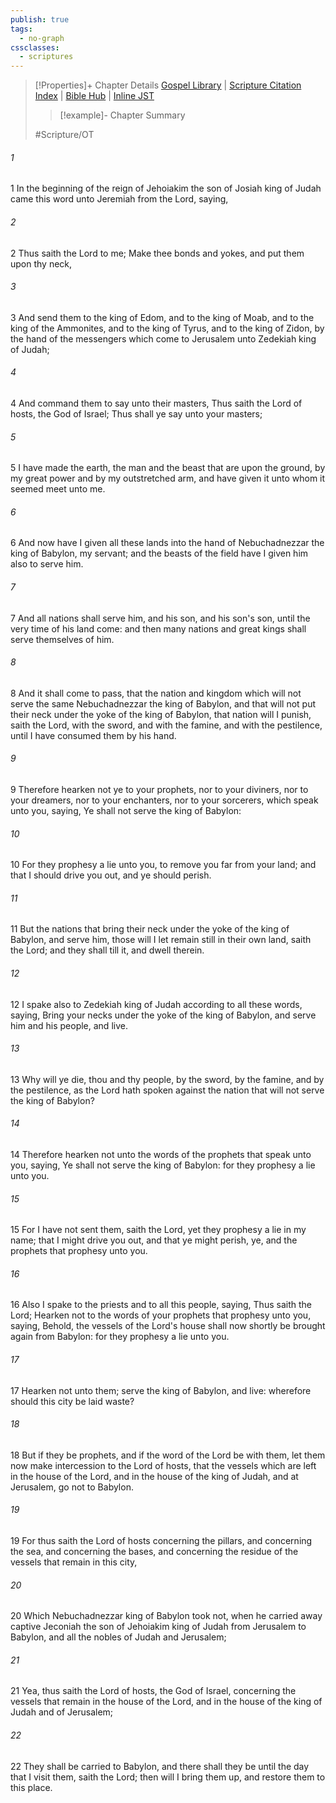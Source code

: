 ```yaml
---
publish: true
tags:
  - no-graph
cssclasses:
  - scriptures
---
```

>[!Properties]+ Chapter Details
>[Gospel Library](https://churchofjesuschrist.org/study/scriptures/ot/jer/27?lang=eng)    |    [Scripture Citation Index](https://scriptures.byu.edu/#07c1b::c07c1b)    |    [Bible Hub](https://biblehub.com/jeremiah/27.htm)    |    [Inline JST](https://scripturetoolbox.com/html/ic/Jeremiah/27.html)
>>[!example]- Chapter Summary
>> 
> 
>
>#Scripture/OT
###### 1
1 In the beginning of the reign of Jehoiakim the son of Josiah king of Judah came this word unto Jeremiah from the Lord, saying,
###### 2
2 Thus saith the Lord to me; Make thee bonds and yokes, and put them upon thy neck,
###### 3
3 And send them to the king of Edom, and to the king of Moab, and to the king of the Ammonites, and to the king of Tyrus, and to the king of Zidon, by the hand of the messengers which come to Jerusalem unto Zedekiah king of Judah;
###### 4
4 And command them to say unto their masters, Thus saith the Lord of hosts, the God of Israel; Thus shall ye say unto your masters;
###### 5
5 I have made the earth, the man and the beast that are upon the ground, by my great power and by my outstretched arm, and have given it unto whom it seemed meet unto me.
###### 6
6 And now have I given all these lands into the hand of Nebuchadnezzar the king of Babylon, my servant; and the beasts of the field have I given him also to serve him.
###### 7
7 And all nations shall serve him, and his son, and his son's son, until the very time of his land come: and then many nations and great kings shall serve themselves of him.
###### 8
8 And it shall come to pass, that the nation and kingdom which will not serve the same Nebuchadnezzar the king of Babylon, and that will not put their neck under the yoke of the king of Babylon, that nation will I punish, saith the Lord, with the sword, and with the famine, and with the pestilence, until I have consumed them by his hand.
###### 9
9 Therefore hearken not ye to your prophets, nor to your diviners, nor to your dreamers, nor to your enchanters, nor to your sorcerers, which speak unto you, saying, Ye shall not serve the king of Babylon:
###### 10
10 For they prophesy a lie unto you, to remove you far from your land; and that I should drive you out, and ye should perish.
###### 11
11 But the nations that bring their neck under the yoke of the king of Babylon, and serve him, those will I let remain still in their own land, saith the Lord; and they shall till it, and dwell therein.
###### 12
12 I spake also to Zedekiah king of Judah according to all these words, saying, Bring your necks under the yoke of the king of Babylon, and serve him and his people, and live.
###### 13
13 Why will ye die, thou and thy people, by the sword, by the famine, and by the pestilence, as the Lord hath spoken against the nation that will not serve the king of Babylon?
###### 14
14 Therefore hearken not unto the words of the prophets that speak unto you, saying, Ye shall not serve the king of Babylon: for they prophesy a lie unto you.
###### 15
15 For I have not sent them, saith the Lord, yet they prophesy a lie in my name; that I might drive you out, and that ye might perish, ye, and the prophets that prophesy unto you.
###### 16
16 Also I spake to the priests and to all this people, saying, Thus saith the Lord; Hearken not to the words of your prophets that prophesy unto you, saying, Behold, the vessels of the Lord's house shall now shortly be brought again from Babylon: for they prophesy a lie unto you.
###### 17
17 Hearken not unto them; serve the king of Babylon, and live: wherefore should this city be laid waste?
###### 18
18 But if they be prophets, and if the word of the Lord be with them, let them now make intercession to the Lord of hosts, that the vessels which are left in the house of the Lord, and in the house of the king of Judah, and at Jerusalem, go not to Babylon.
###### 19
19 For thus saith the Lord of hosts concerning the pillars, and concerning the sea, and concerning the bases, and concerning the residue of the vessels that remain in this city,
###### 20
20 Which Nebuchadnezzar king of Babylon took not, when he carried away captive Jeconiah the son of Jehoiakim king of Judah from Jerusalem to Babylon, and all the nobles of Judah and Jerusalem;
###### 21
21 Yea, thus saith the Lord of hosts, the God of Israel, concerning the vessels that remain in the house of the Lord, and in the house of the king of Judah and of Jerusalem;
###### 22
22 They shall be carried to Babylon, and there shall they be until the day that I visit them, saith the Lord; then will I bring them up, and restore them to this place.
